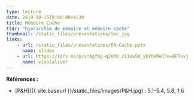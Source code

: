 ```yaml
---
type: lecture
date: 2019-10-15T8:00:00+4:30
title: Mémoire Cache
tldr: "hierarchie de mémoire et mémoire cache"
thumbnail: /static_files/presentations/lec.jpg
links: 
    - url: /static_files/presentations/08-Cache.pptx
      name: slides
    - url: https://1drv.ms/p/s!Agf0g-qZKM8_z11ow5W_ybVOHMe1?e=BFTovj
      name: visulaliser
---
```

**Références :**
- [P&H]({{ site.baseurl }}/static_files/images/P&H.jpg) : 5.1-5.4, 5.8, 1.6

